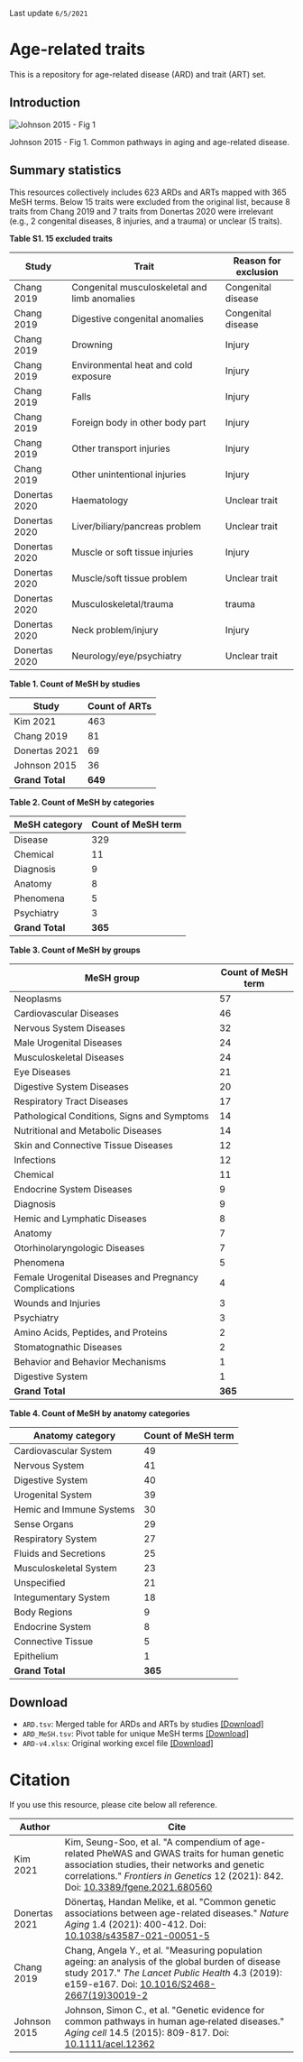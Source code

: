 Last update `6/5/2021`



# Age-related traits

This is a repository for age-related disease (ARD) and trait (ART) set.



## Introduction

![Johnson 2015 - Fig 1](https://onlinelibrary.wiley.com/cms/asset/7ad7494e-2143-4bf8-a692-47ae8e8055d1/acel12362-fig-0001-m.png)

Johnson 2015 - Fig 1. Common pathways in aging and age-related disease.



## Summary statistics

This resources collectively includes 623 ARDs and ARTs mapped with 365 MeSH terms. Below 15 traits were excluded from the original list, because 8 traits from Chang 2019 and 7 traits from Donertas 2020 were irrelevant (e.g., 2 congenital diseases, 8 injuries, and a trauma) or unclear (5 traits).



**Table S1. 15 excluded traits**

| Study         | Trait                                          | Reason for exclusion |
| ------------- | ---------------------------------------------- | -------------------- |
| Chang 2019    | Congenital musculoskeletal and  limb anomalies | Congenital disease   |
| Chang 2019    | Digestive congenital anomalies                 | Congenital disease   |
| Chang 2019    | Drowning                                       | Injury               |
| Chang 2019    | Environmental heat and cold exposure           | Injury               |
| Chang 2019    | Falls                                          | Injury               |
| Chang 2019    | Foreign body in other body part                | Injury               |
| Chang 2019    | Other transport injuries                       | Injury               |
| Chang 2019    | Other unintentional injuries                   | Injury               |
| Donertas 2020 | Haematology                                    | Unclear trait        |
| Donertas 2020 | Liver/biliary/pancreas problem                 | Unclear trait        |
| Donertas 2020 | Muscle or soft tissue injuries                 | Injury               |
| Donertas 2020 | Muscle/soft tissue problem                     | Unclear trait        |
| Donertas 2020 | Musculoskeletal/trauma                         | trauma               |
| Donertas 2020 | Neck problem/injury                            | Injury               |
| Donertas 2020 | Neurology/eye/psychiatry                       | Unclear trait        |



**Table 1. Count of MeSH by studies**

| Study            | Count of ARTs |
| ---------------- | ------------- |
| Kim 2021         | 463           |
| Chang 2019       | 81            |
| Donertas 2021    | 69            |
| Johnson 2015     | 36            |
| **Grand  Total** | **649**       |



**Table 2. Count of MeSH by categories**

| MeSH category   | Count of MeSH term |
| --------------- | ------------------ |
| Disease         | 329                |
| Chemical        | 11                 |
| Diagnosis       | 9                  |
| Anatomy         | 8                  |
| Phenomena       | 5                  |
| Psychiatry      | 3                  |
| **Grand Total** | **365**            |



**Table 3. Count of MeSH by groups**

| MeSH group                                              | Count of MeSH term |
| ------------------------------------------------------- | ------------------ |
| Neoplasms                                               | 57                 |
| Cardiovascular Diseases                                 | 46                 |
| Nervous System Diseases                                 | 32                 |
| Male Urogenital Diseases                                | 24                 |
| Musculoskeletal Diseases                                | 24                 |
| Eye Diseases                                            | 21                 |
| Digestive System Diseases                               | 20                 |
| Respiratory Tract Diseases                              | 17                 |
| Pathological Conditions, Signs  and Symptoms            | 14                 |
| Nutritional and Metabolic  Diseases                     | 14                 |
| Skin and Connective Tissue  Diseases                    | 12                 |
| Infections                                              | 12                 |
| Chemical                                                | 11                 |
| Endocrine System Diseases                               | 9                  |
| Diagnosis                                               | 9                  |
| Hemic and Lymphatic Diseases                            | 8                  |
| Anatomy                                                 | 7                  |
| Otorhinolaryngologic Diseases                           | 7                  |
| Phenomena                                               | 5                  |
| Female Urogenital Diseases and  Pregnancy Complications | 4                  |
| Wounds and Injuries                                     | 3                  |
| Psychiatry                                              | 3                  |
| Amino Acids, Peptides, and  Proteins                    | 2                  |
| Stomatognathic Diseases                                 | 2                  |
| Behavior and Behavior  Mechanisms                       | 1                  |
| Digestive System                                        | 1                  |
| **Grand Total**                                         | **365**            |



**Table 4. Count of MeSH by anatomy categories**

| Anatomy category         | Count of MeSH term |
| ------------------------ | ------------------ |
| Cardiovascular  System   | 49                 |
| Nervous System           | 41                 |
| Digestive System         | 40                 |
| Urogenital System        | 39                 |
| Hemic and Immune Systems | 30                 |
| Sense Organs             | 29                 |
| Respiratory System       | 27                 |
| Fluids and Secretions    | 25                 |
| Musculoskeletal System   | 23                 |
| Unspecified              | 21                 |
| Integumentary System     | 18                 |
| Body Regions             | 9                  |
| Endocrine System         | 8                  |
| Connective Tissue        | 5                  |
| Epithelium               | 1                  |
| **Grand Total**          | **365**            |



## Download

* `ARD.tsv`: Merged table for ARDs and ARTs by studies [[Download]](https://github.com/kisudsoe/ARD/blob/main/ARD.tsv)
* `ARD_MeSH.tsv`: Pivot table for unique MeSH terms [[Download]](https://github.com/kisudsoe/ARD/blob/main/ARD_MeSH.tsv)
* `ARD-v4.xlsx`: Original working excel file [[Download]](https://github.com/kisudsoe/Age-related-traits/blob/main/ARD-v4.xlsx)



# Citation

If you use this resource, please cite below all reference.

| Author        | Cite                                                         |
| ------------- | ------------------------------------------------------------ |
| Kim 2021      | Kim, Seung-Soo, et al. "A compendium of age-related PheWAS and GWAS traits for human genetic association studies, their networks and genetic correlations." *Frontiers in Genetics* 12 (2021): 842. Doi: [10.3389/fgene.2021.680560](https://doi.org/10.3389/fgene.2021.680560) |
| Donertas 2021 | Dönertaş, Handan Melike, et al. "Common genetic associations between age-related diseases." *Nature Aging* 1.4 (2021): 400-412. Doi: [10.1038/s43587-021-00051-5](https://doi.org/10.1038/s43587-021-00051-5) |
| Chang 2019    | Chang, Angela Y., et al. "Measuring population ageing: an analysis of the global burden of disease study 2017." *The Lancet Public Health* 4.3 (2019): e159-e167. Doi: [10.1016/S2468-2667(19)30019-2](https://doi.org/10.1016/S2468-2667(19)30019-2) |
| Johnson 2015  | Johnson, Simon C., et al. "Genetic evidence for common pathways in human age‐related diseases." *Aging cell* 14.5 (2015): 809-817. Doi: [10.1111/acel.12362](https://doi.org/10.1111/acel.12362) |

